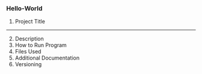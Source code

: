 ### Hello-World
1. Project Title 
-----------------
2. Description 
3. How to Run Program 
4. Files Used 
5. Additional Documentation 
6. Versioning
